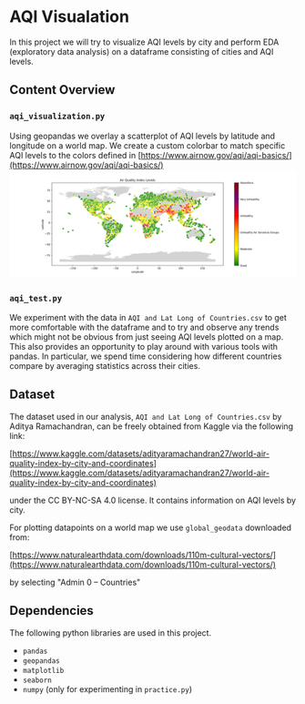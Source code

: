 # AQI Visualation
In this project we will try to visualize AQI levels by city and perform EDA (exploratory data analysis) on a dataframe consisting of cities and AQI levels.

## Content Overview
### `aqi_visualization.py`
Using geopandas we overlay a scatterplot of AQI levels by latitude and longitude on a world map.  We create a custom colorbar to match specific AQI levels to the colors defined in [https://www.airnow.gov/aqi/aqi-basics/](https://www.airnow.gov/aqi/aqi-basics/) 
![AQI level by location](AQI_Levels.png)

### `aqi_test.py`
We experiment with the data in `AQI and Lat Long of Countries.csv` to get more comfortable with the dataframe and to try and observe any trends which might not be obvious from just seeing AQI levels plotted on a map.  This also provides an opportunity to play around with various tools with pandas.  In particular, we spend time considering how different countries compare by averaging statistics across their cities.

## Dataset
The dataset used in our analysis, `AQI and Lat Long of Countries.csv` by Aditya Ramachandran, can be freely obtained from Kaggle via the following link:

[https://www.kaggle.com/datasets/adityaramachandran27/world-air-quality-index-by-city-and-coordinates](https://www.kaggle.com/datasets/adityaramachandran27/world-air-quality-index-by-city-and-coordinates) 

under the CC BY-NC-SA 4.0 license.
It contains information on AQI levels by city. 

For plotting datapoints on a world map we use `global_geodata` downloaded from:

[https://www.naturalearthdata.com/downloads/110m-cultural-vectors/](https://www.naturalearthdata.com/downloads/110m-cultural-vectors/)

by selecting "Admin 0 – Countries"

## Dependencies
The following python libraries are used in this project.
* `pandas`
* `geopandas`
* `matplotlib`
* `seaborn`
* `numpy` (only for experimenting in `practice.py`)